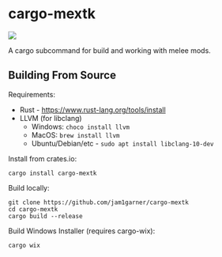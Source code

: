 # cargo-mextk

[![](https://docs.rs/cargo-mextk/badge.svg)](https://docs.rs/cargo-mextk)

A cargo subcommand for build and working with melee mods.

## Building From Source

Requirements:

* Rust - https://www.rust-lang.org/tools/install
* LLVM (for libclang)
  * Windows: `choco install llvm`
  * MacOS: `brew install llvm`
  * Ubuntu/Debian/etc - `sudo apt install libclang-10-dev`

Install from crates.io:

```
cargo install cargo-mextk
```

Build locally:

```
git clone https://github.com/jam1garner/cargo-mextk
cd cargo-mextk
cargo build --release
```

Build Windows Installer (requires cargo-wix):

```
cargo wix
```
